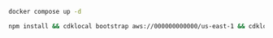 
```sh
docker compose up -d
```

```sh
npm install && cdklocal bootstrap aws://000000000000/us-east-1 && cdklocal deploy
```